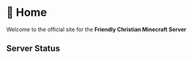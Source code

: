 # :house_with_garden: Home

Welcome to the official site for the **Friendly Christian Minecraft Server**

## Server Status

<div class="server-status-banner">
  <div class="server-url"></div>
  <div class="server-status"></div>
  <div class="icon-and-players">
    <img class="server-icon" src="">
    <div class="players-online"></div>
  </div>
</div>


